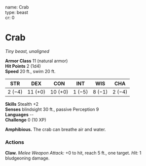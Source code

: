 name: Crab    
type: beast    
cr: 0

# Crab 
_Tiny beast, unaligned_

**Armor Class** 11 (natural armor)    
**Hit Points** 2 (1d4)    
**Speed** 20 ft., swim 20 ft.

| STR     | DEX     | CON     | INT     | WIS     | CHA     |
|---------|---------|---------|---------|---------|---------|
| 2 (−4)  | 11 (+0) | 10 (+0) | 1 (−5)  | 8 (−1)  | 2 (−4)  |

**Skills** Stealth +2    
**Senses** blindsight 30 ft., passive Perception 9    
**Languages** --    
**Challenge** 0 (10 XP)    

**Amphibious.** The crab can breathe air and water.

### Actions 
**Claw.** _Melee Weapon Attack:_ +0 to hit, reach 5 ft., one target. _Hit:_ 1 bludgeoning damage. 